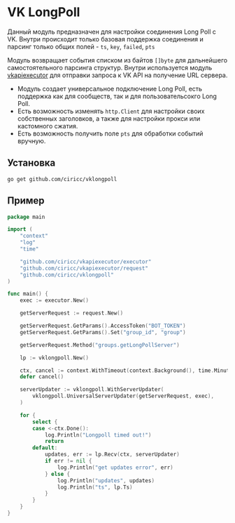 # VK LongPoll

Данный модуль предназначен для настройки соединения Long Poll с VK.
Внутри происходит только базовая поддержка соединения и парсинг только общих полей - `ts`, `key`, `failed`, `pts`

Модуль возвращает события списком из байтов `[]byte` для дальнейшего самостоятельного парсинга структур. Внутри используется модуль [vkapiexecutor](https://github.com/ciricc/vkapiexecutor) для отправки запроса к VK API на получение URL сервера.

- Модуль создает универсальное подключение Long Poll, есть поддержка как для сообществ, так и для пользовательсокго Long Poll.
- Есть возможность изменять `http.Client` для настройки своих собственных заголовков, а также для настройки прокси или кастомного сжатия.
- Есть возможность получить поле `pts` для обработки событий вручную.

## Установка

```shell
go get github.com/ciricc/vklongpoll
```

## Пример

```go
package main

import (
	"context"
	"log"
	"time"

	"github.com/ciricc/vkapiexecutor/executor"
	"github.com/ciricc/vkapiexecutor/request"
	"github.com/ciricc/vklongpoll"
)

func main() {
	exec := executor.New()

	getServerRequest := request.New()

	getServerRequest.GetParams().AccessToken("BOT_TOKEN")
	getServerRequest.GetParams().Set("group_id", "group")

	getServerRequest.Method("groups.getLongPollServer")

	lp := vklongpoll.New()

	ctx, cancel := context.WithTimeout(context.Background(), time.Minute)
	defer cancel()

	serverUpdater := vklongpoll.WithServerUpdater(
		vklongpoll.UniversalServerUpdater(getServerRequest, exec),
	)

	for {
		select {
		case <-ctx.Done():
			log.Println("Longpoll timed out!")
			return
		default:
			updates, err := lp.Recv(ctx, serverUpdater)
			if err != nil {
				log.Println("get updates error", err)
			} else {
				log.Println("updates", updates)
				log.Println("ts", lp.Ts)
			}
		}
	}
}
```